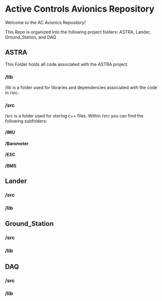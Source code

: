 # Active Controls Avionics Repository

Welcome to the AC Avionics Repository!

This Repo is organized into the following project folders:
ASTRA, Lander, Ground_Station, and DAQ

## ASTRA
This Folder holds all code associated with the ASTRA project.

### /lib
/lib is a folder used for libraries and dependencies associated with the code in /src.
### /src
/src is a folder used for storing c++ files. Within /src you can find the following subfolders:
#### /IMU

#### /Barometer

#### /ESC

#### /BMS

## Lander

### /src
### /lib

## Ground_Station

### /src
### /lib

## DAQ

### /src
### /lib






